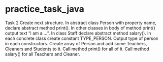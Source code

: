 # practice_task_java
Task 2
Create next structure. In abstract class Person with property name, declare abstract method print(). In other classes in body of method print() output text “I am a …”. In class Staff declare abstract method salary(). In each concrete class create constant TYPE_PERSON. Output type of person in each constructors. Create array of Person and add some Teachers, Cleaners and Students to it. Call method print() for all of it. Call method salary() for all Teachers and Cleaner.

